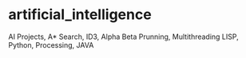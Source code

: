 # artificial_intelligence
AI Projects, A* Search, ID3, Alpha Beta Prunning, Multithreading
LISP, Python, Processing, JAVA

